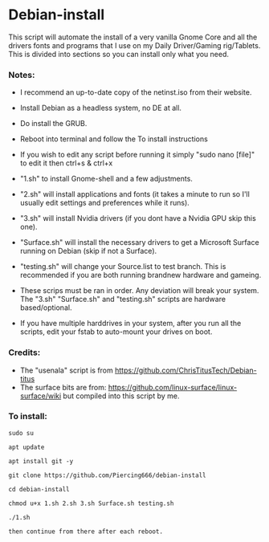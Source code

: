 # Debian-install
This script will automate the install of a very vanilla Gnome Core and all the drivers fonts and programs that I use on my Daily Driver/Gaming rig/Tablets.
This is divided into sections so you can install only what you need.


### Notes:
- I recommend an up-to-date copy of the netinst.iso from their website.
- Install Debian as a headless system, no DE at all.
- Do install the GRUB.
- Reboot into terminal and follow the To install instructions
  
- If you wish to edit any script before running it simply "sudo nano [file]" to edit it then ctrl+s & ctrl+x
  
- "1.sh" to install Gnome-shell and a few adjustments.
  
- "2.sh" will install applications and fonts (it takes a minute to run so I'll usually edit settings and preferences while it runs).
  
- "3.sh" will install Nvidia drivers (if you dont have a Nvidia GPU skip this one).
  
- "Surface.sh" will install the necessary drivers to get a Microsoft Surface running on Debian (skip if not a Surface).
  
- "testing.sh" will change your Source.list to test branch. This is recommended if you are both running brandnew hardware and gameing. 
  
- These scrips must be ran in order. Any deviation will break your system. The "3.sh" "Surface.sh" and "testing.sh" scripts are hardware based/optional.

- If you have multiple harddrives in your system, after you run all the scripts, edit your fstab to auto-mount your drives on boot.

### Credits:
- The "usenala" script is from https://github.com/ChrisTitusTech/Debian-titus
- The surface bits are from: https://github.com/linux-surface/linux-surface/wiki but compiled into this script by me.

 
### To install:

```
sudo su

apt update

apt install git -y

git clone https://github.com/Piercing666/debian-install

cd debian-install

chmod u+x 1.sh 2.sh 3.sh Surface.sh testing.sh

./1.sh

then continue from there after each reboot.
